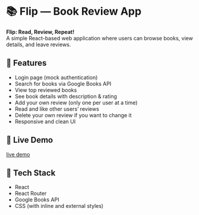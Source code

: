 # 📚 Flip — Book Review App

**Flip: Read, Review, Repeat!**  
A simple React-based web application where users can browse books, view details, and leave reviews.  

## 🌟 Features
- Login page (mock authentication)
- Search for books via Google Books API
- View top reviewed books
- See book details with description & rating
- Add your own review (only one per user at a time)
- Read and like other users’ reviews 
- Delete your own review if you want to change it
- Responsive and clean UI

## 🚀 Live Demo
[live demo](https://flip-book-review-website-bn2e.vercel.app/)  

## 🧰 Tech Stack
- React
- React Router
- Google Books API
- CSS (with inline and external styles)

